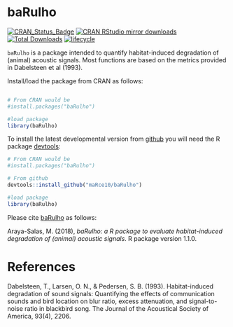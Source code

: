 # baRulho

[![CRAN\_Status\_Badge](http://www.r-pkg.org/badges/version/baRulho)](https://cran.r-project.org/package=baRulho)
[![CRAN RStudio mirror downloads](http://cranlogs.r-pkg.org/badges/baRulho)](http://www.r-pkg.org/pkg/baRulho)
[![Total Downloads](http://cranlogs.r-pkg.org/badges/grand-total/baRulho)](http://www.r-pkg.org/badges/grand-total/baRulho)
[![lifecycle](https://img.shields.io/badge/lifecycle-experimental-orange.svg)](https://www.tidyverse.org/lifecycle/#experimental)

`baRulho` is a package intended to quantify habitat-induced degradation of (animal) acoustic signals. Most functions are based on the metrics provided in Dabelsteen et al (1993).

Install/load the package from CRAN as follows:

```r

# From CRAN would be
#install.packages("baRulho")

#load package
library(baRulho)

```

To install the latest developmental version from [github](http://github.com/) you will need the R package [devtools](https://cran.r-project.org/package=devtools):

```r
# From CRAN would be
#install.packages("baRulho")

# From github
devtools::install_github("maRce10/baRulho")

#load package
library(baRulho)

```

Please cite [baRulho](https://cran.r-project.org/package=baRulho) as follows:

Araya-Salas, M. (2018), *baRulho: a R package to evaluate habitat-induced degradation of (animal) acoustic signals*. R package version 1.1.0.

# References

Dabelsteen, T., Larsen, O. N., & Pedersen, S. B. (1993). Habitat-induced degradation of sound signals: Quantifying the effects of communication sounds and bird location on blur ratio, excess attenuation, and signal-to-noise ratio in blackbird song. The Journal of the Acoustical Society of America, 93(4), 2206.
